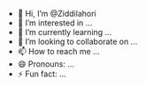 - 👋 Hi, I’m @Ziddilahori
- 👀 I’m interested in ...
- 🌱 I’m currently learning ...
- 💞️ I’m looking to collaborate on ...
- 📫 How to reach me ...
- 😄 Pronouns: ...
- ⚡ Fun fact: ...

<!---
Ziddilahori/Ziddilahori is a ✨ special ✨ repository because its `README.md` (this file) appears on your GitHub profile.
You can click the Preview link to take a look at your changes.
--->
